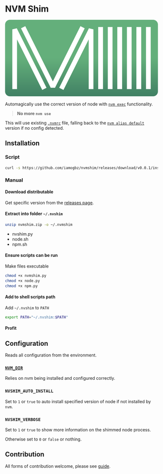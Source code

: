 # NVM Shim

![LOGO](./assets/images/logo.svg)

Automagically use the correct version of node with [`nvm exec`](https://github.com/nvm-sh/nvm#usage) functionality.

> **No more `nvm use`**

This will use existing [`.nvmrc`](https://github.com/nvm-sh/nvm#nvmrc) file, falling back to the [`nvm alias default`](https://github.com/nvm-sh/nvm#usage-1) version if no config detected.

## Installation

### Script

```sh
curl -s https://github.com/iamogbz/nvmshim/releases/download/v0.0.1/installer.py | python
```

### Manual

#### Download distributable

Get specific version from the [releases page](https://github.com/iamogbz/nvmshim/releases).

#### Extract into folder `~/.nvshim`

```sh
unzip nvmshim.zip -o ~/.nvmshim
```

- nvshim.py
- node.sh
- npm.sh

#### Ensure scripts can be run

Make files executable

```sh
chmod +x nvmshim.py
chmod +x node.py
chmod +x npm.py
```

#### Add to shell scripts path

Add `~/.nvshim` to `PATH`

```sh
export PATH="~/.nvshim:$PATH"
```

#### Profit

## Configuration

Reads all configuration from the environment.

### [`NVM_DIR`](https://github.com/nvm-sh/nvm#installation-and-update)

Relies on nvm being installed and configured correctly.

### `NVSHIM_AUTO_INSTALL`

Set to `1` or `true` to auto install specified version of node if not installed by `nvm`.

### `NVSHIM_VERBOSE`

Set to `1` or `true` to show more information on the shimmed node process.

Otherwise set to `0` or `false` or nothing.

## Contribution

All forms of contribution welcome, please see [guide](./CONTRIBUTING.md).
